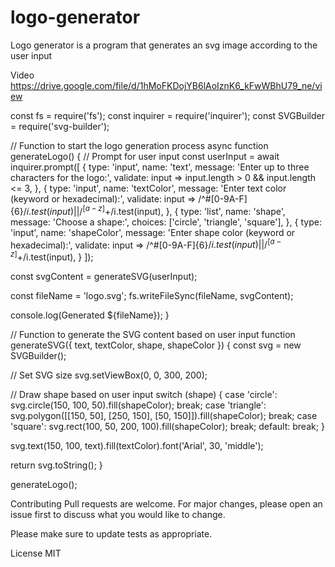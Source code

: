 # logo-generator
Logo generator is a program that generates an svg image according to the user input

Video
https://drive.google.com/file/d/1hMoFKDojYB6lAoIznK6_kFwWBhU79_ne/view

const fs = require('fs'); const inquirer = require('inquirer'); const SVGBuilder = require('svg-builder');

// Function to start the logo generation process async function generateLogo() { // Prompt for user input const userInput = await inquirer.prompt([ { type: 'input', name: 'text', message: 'Enter up to three characters for the logo:', validate: input => input.length > 0 && input.length <= 3, }, { type: 'input', name: 'textColor', message: 'Enter text color (keyword or hexadecimal):', validate: input => /^#[0-9A-F]{6}$/i.test(input) || /^[a-z]+$/i.test(input), }, { type: 'list', name: 'shape', message: 'Choose a shape:', choices: ['circle', 'triangle', 'square'], }, { type: 'input', name: 'shapeColor', message: 'Enter shape color (keyword or hexadecimal):', validate: input => /^#[0-9A-F]{6}$/i.test(input) || /^[a-z]+$/i.test(input), } ]);

const svgContent = generateSVG(userInput);

const fileName = 'logo.svg'; fs.writeFileSync(fileName, svgContent);

console.log(Generated ${fileName}); }

// Function to generate the SVG content based on user input function generateSVG({ text, textColor, shape, shapeColor }) { const svg = new SVGBuilder();

// Set SVG size svg.setViewBox(0, 0, 300, 200);

// Draw shape based on user input switch (shape) { case 'circle': svg.circle(150, 100, 50).fill(shapeColor); break; case 'triangle': svg.polygon([[150, 50], [250, 150], [50, 150]]).fill(shapeColor); break; case 'square': svg.rect(100, 50, 200, 100).fill(shapeColor); break; default: break; }

svg.text(150, 100, text).fill(textColor).font('Arial', 30, 'middle');

return svg.toString(); }

generateLogo();

Contributing
Pull requests are welcome. For major changes, please open an issue first to discuss what you would like to change.

Please make sure to update tests as appropriate.

License
MIT